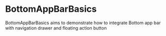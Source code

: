 # BottomAppBarBasics

BottomAppBarBasics aims to demonstrate how to integrate Bottom app bar with navigation drawer and floating action button

